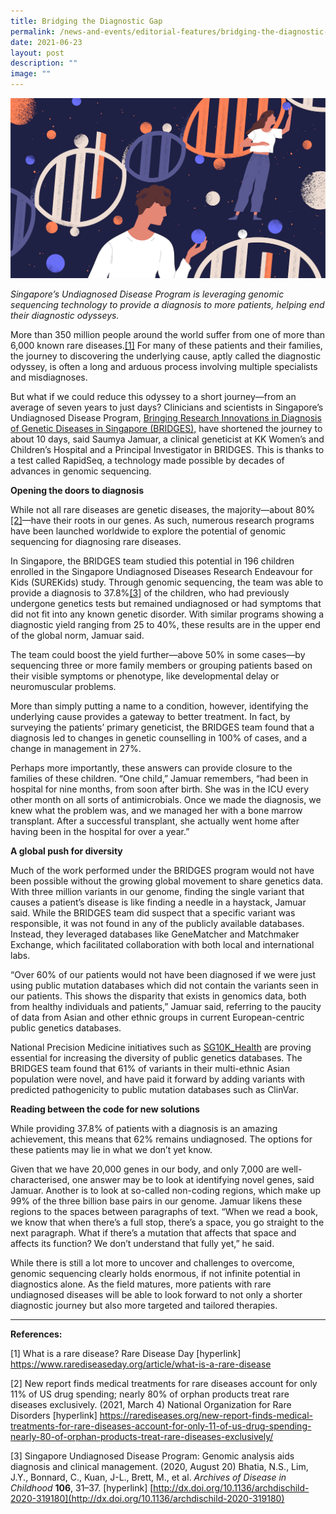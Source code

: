 ```yaml
---
title: Bridging the Diagnostic Gap
permalink: /news-and-events/editorial-features/bridging-the-diagnostic-gap/
date: 2021-06-23
layout: post
description: ""
image: ""
---
```

![](/images/Resources/Editorial%20Features/2021/dna-molecules-man-and-women-holding-genes-genetics-genomics_1452399326-01_resized.jpg)

_Singapore’s Undiagnosed Disease Program is leveraging genomic sequencing technology to provide a diagnosis to more patients, helping end their diagnostic odysseys._

More than 350 million people around the world suffer from one of more than 6,000 known rare diseases.[\[1\]](https://www.npm.sg/bridging-the-diagnostic-gap/#_edn1) For many of these patients and their families, the journey to discovering the underlying cause, aptly called the diagnostic odyssey, is often a long and arduous process involving multiple specialists and misdiagnoses.

But what if we could reduce this odyssey to a short journey—from an average of seven years to just days? Clinicians and scientists in Singapore’s Undiagnosed Disease Program, [Bringing Research Innovations in Diagnosis of Genetic Diseases in Singapore (BRIDGES),](https://www.singhealthdukenus.com.sg/acp/paediatrics/clinical-overview-and-objectives) have shortened the journey to about 10 days, said Saumya Jamuar, a clinical geneticist at KK Women’s and Children’s Hospital and a Principal Investigator in BRIDGES. This is thanks to a test called RapidSeq, a technology made possible by decades of advances in genomic sequencing.

**Opening the doors to diagnosis**

While not all rare diseases are genetic diseases, the majority—about 80%[\[2\]](https://www.npm.sg/bridging-the-diagnostic-gap/#_edn2)—have their roots in our genes. As such, numerous research programs have been launched worldwide to explore the potential of genomic sequencing for diagnosing rare diseases.

In Singapore, the BRIDGES team studied this potential in 196 children enrolled in the Singapore Undiagnosed Diseases Research Endeavour for Kids (SUREKids) study. Through genomic sequencing, the team was able to provide a diagnosis to 37.8%[\[3\]](https://www.npm.sg/bridging-the-diagnostic-gap/#_edn3) of the children, who had previously undergone genetics tests but remained undiagnosed or had symptoms that did not fit into any known genetic disorder. With similar programs showing a diagnostic yield ranging from 25 to 40%, these results are in the upper end of the global norm, Jamuar said.

The team could boost the yield further—above 50% in some cases—by sequencing three or more family members or grouping patients based on their visible symptoms or phenotype, like developmental delay or neuromuscular problems.

More than simply putting a name to a condition, however, identifying the underlying cause provides a gateway to better treatment. In fact, by surveying the patients’ primary geneticist, the BRIDGES team found that a diagnosis led to changes in genetic counselling in 100% of cases, and a change in management in 27%.

Perhaps more importantly, these answers can provide closure to the families of these children. “One child,” Jamuar remembers, “had been in hospital for nine months, from soon after birth. She was in the ICU every other month on all sorts of antimicrobials. Once we made the diagnosis, we knew what the problem was, and we managed her with a bone marrow transplant. After a successful transplant, she actually went home after having been in the hospital for over a year.”

**A global push for diversity**

Much of the work performed under the BRIDGES program would not have been possible without the growing global movement to share genetics data. With three million variants in our genome, finding the single variant that causes a patient’s disease is like finding a needle in a haystack, Jamuar said. While the BRIDGES team did suspect that a specific variant was responsible, it was not found in any of the publicly available databases. Instead, they leveraged databases like GeneMatcher and Matchmaker Exchange, which facilitated collaboration with both local and international labs.

“Over 60% of our patients would not have been diagnosed if we were just using public mutation databases which did not contain the variants seen in our patients. This shows the disparity that exists in genomics data, both from healthy individuals and patients,” Jamuar said, referring to the paucity of data from Asian and other ethnic groups in current European-centric public genetics databases.

National Precision Medicine initiatives such as [SG10K\_Health](https://www.npm.sg/collaborate/partners/sg10k/) are proving essential for increasing the diversity of public genetics databases. The BRIDGES team found that 61% of variants in their multi-ethnic Asian population were novel, and have paid it forward by adding variants with predicted pathogenicity to public mutation databases such as ClinVar.

**Reading between the code for new solutions**

While providing 37.8% of patients with a diagnosis is an amazing achievement, this means that 62% remains undiagnosed. The options for these patients may lie in what we don’t yet know.

Given that we have 20,000 genes in our body, and only 7,000 are well-characterised, one answer may be to look at identifying novel genes, said Jamuar. Another is to look at so-called non-coding regions, which make up 99% of the three billion base pairs in our genome. Jamuar likens these regions to the spaces between paragraphs of text. “When we read a book, we know that when there’s a full stop, there’s a space, you go straight to the next paragraph. What if there’s a mutation that affects that space and affects its function? We don’t understand that fully yet,” he said.

While there is still a lot more to uncover and challenges to overcome, genomic sequencing clearly holds enormous, if not infinite potential in diagnostics alone. As the field matures, more patients with rare undiagnosed diseases will be able to look forward to not only a shorter diagnostic journey but also more targeted and tailored therapies.

* * *

**References:**

\[1\] What is a rare disease? Rare Disease Day \[hyperlink\] https://www.rarediseaseday.org/article/what-is-a-rare-disease

\[2\] New report finds medical treatments for rare diseases account for only 11% of US drug spending; nearly 80% of orphan products treat rare diseases exclusively. (2021, March 4) National Organization for Rare Disorders \[hyperlink\] https://rarediseases.org/new-report-finds-medical-treatments-for-rare-diseases-account-for-only-11-of-us-drug-spending-nearly-80-of-orphan-products-treat-rare-diseases-exclusively/

\[3\] Singapore Undiagnosed Disease Program: Genomic analysis aids diagnosis and clinical management. (2020, August 20) Bhatia, N.S., Lim, J.Y., Bonnard, C., Kuan, J-L., Brett, M., et al. _Archives of Disease in Childhood_ **106**, 31–37. \[hyperlink\] [http://dx.doi.org/10.1136/archdischild-2020-319180](http://dx.doi.org/10.1136/archdischild-2020-319180)